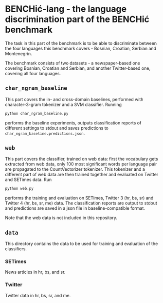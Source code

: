 # BENCHić-lang - the language discrimination part of the BENCHić benchmark

The task in this part of the benchmark is to be able to discriminate between the four languages this benchmark covers - Bosnian, Croatian, Serbian and Montenegrin.

The benchmark consists of two datasets - a newspaper-based one covering Bosnian, Croatian and Serbian, and another Twitter-based one, covering all four languages.

## `char_ngram_baseline`

This part covers the in- and cross-domain baselines, performed with character-3-gram tokenizer and a SVM classifier. Running
```python
python char_ngram_baseline.py 
```
performs the baseline experiments, outputs classification reports of different settings to stdout and saves predictions to `char_ngram_baseline.predictions.json`.

## `web`

This part covers the classifier, trained on web data: first the vocabulary gets extracted from web data, only 100 most significant words per language pair are propagated to the CountVectorizer tokenizer. This tokenizer and a different part of web data are then trained together and evaluated on Twitter and SETimes data. Run
```python
python web.py
```
performs the training and evaluation on SETimes, Twitter 3 (hr, bs, sr) and Twitter 4 (hr, bs, sr, me) data. The classification reports are output to stdout and predictions are saved in a json file in baseline-compatible format. 

Note that the web data is not included in this repository.

## `data`

This directory contains the data to be used for training and evaluation of the classifiers.

### SETimes
News articles in hr, bs, and sr.
### Twitter
Twitter data in hr, bs, sr, and me.
